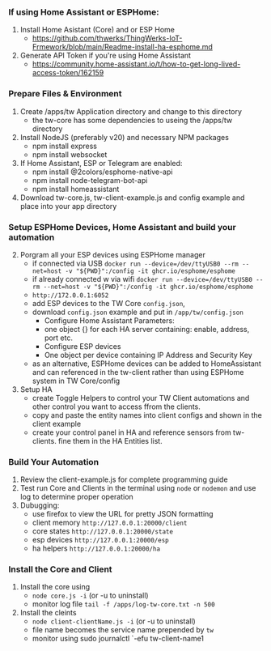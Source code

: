 ### If using Home Assistant or ESPHome:
1) Install Home Asistant (Core) and or ESP Home
   * https://github.com/thwerks/ThingWerks-IoT-Frmework/blob/main/Readme-install-ha-esphome.md
3) Generate API Token if you're using Home Assistant 
   * https://community.home-assistant.io/t/how-to-get-long-lived-access-token/162159
  
### Prepare Files & Environment
1) Create /apps/tw Application directory and change to this directory
   * the tw-core has some dependencies to useing the /apps/tw directory
2) Install NodeJS (preferably v20) and necessary NPM packages
   * npm install express
   * npm install websocket
3) If Home Assistant, ESP or Telegram are enabled:
   * npm install @2colors/esphome-native-api
   * npm install node-telegram-bot-api
   * npm install homeassistant
4) Download tw-core.js, tw-client-example.js and config example and place into your app directory

### Setup ESPHome Devices, Home Assistant and build your automation
2) Porgram all your ESP devices using ESPHome manager
    * if connected via USB `docker run --device=/dev/ttyUSB0 --rm --net=host -v "${PWD}":/config -it ghcr.io/esphome/esphome`
    * if already connected w via wifi `docker run --device=/dev/ttyUSB0 --rm --net=host -v "${PWD}":/config -it ghcr.io/esphome/esphome`
    * `http://172.0.0.1:6052`
    * add ESP devices to the TW Core `config.json`,
    * download `config.json` example and put in `/app/tw/config.json`
        - Configure Home Assistant Parameters:
        - one object {} for each HA server containing: enable, address, port etc.
        - Configure ESP devices
        - One object per device containing IP Address and Security Key
    * as an alternative, ESPHome devices can be added to HomeAssistant and can referenced in the tw-client rather than using ESPHome system in TW Core/config
3) Setup HA
    * create Toggle Helpers to control your TW Client automations and other control you want to access ffrom the clients.
    * copy and paste the entity names into client configs and shown in the client example 
    * create your control panel in HA and reference sensors from tw-clients. fine them in the HA Entities list.

### Build Your Automation
1) Review the client-example.js for complete programming guide
2) Test run Core and Clients in the terminal using `node` or `nodemon` and use log to determine proper operation
3) Dubugging:
    * use firefox to view the URL for pretty JSON formatting
    * client memory `http://127.0.0.1:20000/client` 
    * core states `http://127.0.0.1:20000/state`
    * esp devices `http://127.0.0.1:20000/esp`
    * ha helpers `http://127.0.0.1:20000/ha`

### Install the Core and Client
1) Install the core using  
    * `node core.js -i`  (or -u to uninstall)
    * monitor log file `tail -f /apps/log-tw-core.txt -n 500`
2) Install the cleints
    * `node client-clientName.js -i`  (or -u to uninstall)
    * file name becomes the service name prepended by `tw`
    * monitor using sudo journalctl `-efu tw-client-name1
   


